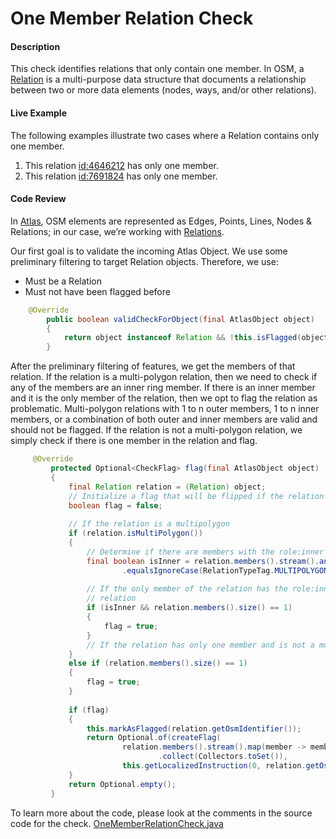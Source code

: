 # One Member Relation Check

#### Description

This check identifies relations that only contain one member. In OSM, a [Relation](https://wiki.openstreetmap.org/wiki/Elements#Relation)
is a multi-purpose data structure that documents a relationship between two or more data elements 
(nodes, ways, and/or other relations).

#### Live Example
The following examples illustrate two cases where a Relation contains only one member.
1) This relation [id:4646212](https://www.openstreetmap.org/relation/4646212) has only one member.
2) This relation [id:7691824](https://www.openstreetmap.org/relation/7691824) has only one member.

#### Code Review

In [Atlas](https://github.com/osmlab/atlas), OSM elements are represented as Edges, Points, Lines, 
Nodes & Relations; in our case, we’re working with [Relations](https://github.com/osmlab/atlas/blob/dev/src/main/java/org/openstreetmap/atlas/geography/atlas/items/Relation.java).

Our first goal is to validate the incoming Atlas Object. We use some preliminary filtering to target
Relation objects. Therefore, we use:
* Must be a Relation
* Must not have been flagged before

```java
    @Override
        public boolean validCheckForObject(final AtlasObject object)
        {
            return object instanceof Relation && !this.isFlagged(object.getOsmIdentifier());
        }
```

After the preliminary filtering of features, we get the members of that relation.
If the relation is a multi-polygon relation, then we need to check if any of the members are an inner
ring member. If there is an inner member and it is the only member of the relation, then we opt to flag
the relation as problematic. Multi-polygon relations with 1 to n outer members, 1 to n inner members, or
a combination of both outer and inner members are valid and should not be flagged. If the relation is
not a multi-polygon relation, we simply check if there is one member in the relation and flag.


```java
     @Override
         protected Optional<CheckFlag> flag(final AtlasObject object)
         {
             final Relation relation = (Relation) object;
             // Initialize a flag that will be flipped if the relation is found to be problematic
             boolean flag = false;
     
             // If the relation is a multipolygon
             if (relation.isMultiPolygon())
             {
                 // Determine if there are members with the role:inner
                 final boolean isInner = relation.members().stream().anyMatch(member -> member.getRole()
                         .equalsIgnoreCase(RelationTypeTag.MULTIPOLYGON_ROLE_INNER));
     
                 // If the only member of the relation has the role:inner then we want to flag the
                 // relation
                 if (isInner && relation.members().size() == 1)
                 {
                     flag = true;
                 }
                 // If the relation has only one member and is not a multi-polygon
             }
             else if (relation.members().size() == 1)
             {
                 flag = true;
             }
     
             if (flag)
             {
                 this.markAsFlagged(relation.getOsmIdentifier());
                 return Optional.of(createFlag(
                         relation.members().stream().map(member -> member.getEntity())
                                 .collect(Collectors.toSet()),
                         this.getLocalizedInstruction(0, relation.getOsmIdentifier())));
             }
             return Optional.empty();
         }
```


To learn more about the code, please look at the comments in the source code for the check.
[OneMemberRelationCheck.java](../../src/main/java/org/openstreetmap/atlas/checks/validation/relations/OneMemberRelationCheck.java)